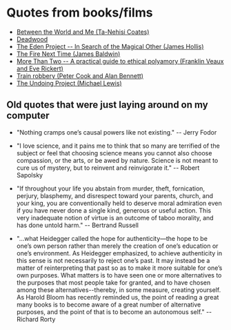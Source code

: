 # Quotes from books/films

- [Between the World and Me (Ta-Nehisi Coates)](./between_the_world_and_me.md)
- [Deadwood](./deadwood.md)
- [The Eden Project -- In Search of the Magical Other (James Hollis)](./eden_project.md)
- [The Fire Next Time (James Baldwin)](./fire_next_time.md)
- [More Than Two -- A practical guide to ethical polyamory (Franklin Veaux and Eve Rickert)](./more_than_two.md)
- [Train robbery (Peter Cook and Alan Bennett)](./train_robbery.md)
- [The Undoing Project (Michael Lewis)](./undoing_project.md)

## Old quotes that were just laying around on my computer


- "Nothing cramps one’s causal powers like not existing." -- Jerry Fodor

- "I love science, and it pains me to think that so many are terrified of the subject or feel that choosing science means you cannot also choose compassion, or the arts, or be awed by nature. Science is not meant to cure us of mystery, but to reinvent and reinvigorate it." -- Robert Sapolsky

- "If throughout your life you abstain from murder, theft, fornication, perjury, blasphemy, and disrespect toward your parents, church, and your king, you are conventionally held to deserve moral admiration even if you have never done a single kind, generous or useful action. This very inadequate notion of virtue is an outcome of taboo morality, and has done untold harm." -- Bertrand Russell

- "...what Heidegger called the hope for authenticity—the hope to be one’s own person rather than merely the creation of one’s education or one’s environment. As Heidegger emphasized, to achieve authenticity in this sense is not necessarily to reject one’s past. It may instead be a matter of reinterpreting that past so as to make it more suitable for one’s own purposes. What matters is to have seen one or more alternatives to the purposes that most people take for granted, and to have chosen among these alternatives--thereby, in some measure, creating yourself. As Harold Bloom has recently reminded us, the point of reading a great many books is to become aware of a great number of alternative purposes, and the point of that is to become an autonomous self." -- Richard Rorty
